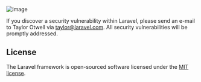 ![image](https://github.com/muzammil2023/transaction-management-api/assets/126967317/fc341d24-1a6a-4bf1-9c06-4a8cb86b15ab)

If you discover a security vulnerability within Laravel, please send an e-mail to Taylor Otwell via [taylor@laravel.com](mailto:taylor@laravel.com). All security vulnerabilities will be promptly addressed.

## License

The Laravel framework is open-sourced software licensed under the [MIT license](https://opensource.org/licenses/MIT).
